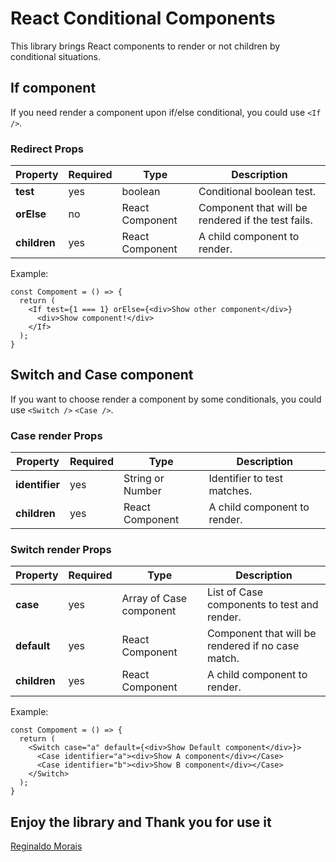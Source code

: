 # React Conditional Components

This library brings React components to render or not children by conditional situations.

## If component

If you need render a component upon if/else conditional, you could use `<If />`.

### Redirect Props

| Property     | Required | Type            | Description                                        |
| ------------ | -------- | --------------- | -------------------------------------------------- |
| **test**     | yes      | boolean         | Conditional boolean test.                          |
| **orElse**   | no       | React Component | Component that will be rendered if the test fails. |
| **children** | yes      | React Component | A child component to render.                       |

Example:

```code
const Compoment = () => {
  return (
    <If test={1 === 1} orElse={<div>Show other component</div>}
      <div>Show component!</div>
    </If>
  );
}
```

## Switch and Case component

If you want to choose render a component by some conditionals, you could use `<Switch />` `<Case />`.

### Case render Props

| Property       | Required | Type             | Description                  |
| -------------- | -------- | ---------------- | ---------------------------- |
| **identifier** | yes      | String or Number | Identifier to test matches.  |
| **children**   | yes      | React Component  | A child component to render. |

### Switch render Props

| Property     | Required | Type                    | Description                                       |
| ------------ | -------- | ----------------------- | ------------------------------------------------- |
| **case**     | yes      | Array of Case component | List of Case components to test and render.       |
| **default**  | yes      | React Component         | Component that will be rendered if no case match. |
| **children** | yes      | React Component         | A child component to render.                      |

Example:

```code
const Compoment = () => {
  return (
    <Switch case="a" default={<div>Show Default component</div>}>
      <Case identifier="a"><div>Show A component</div></Case>
      <Case identifier="b"><div>Show B component</div></Case>
    </Switch>
  );
}
```

## Enjoy the library and Thank you for use it

[Reginaldo Morais](mailto:reginaldo.cmorais@gmail.com)
